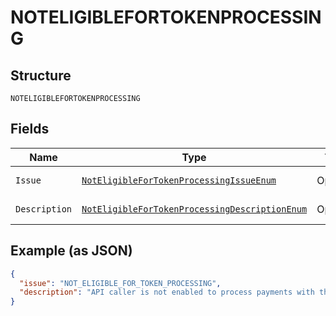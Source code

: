 
# NOTELIGIBLEFORTOKENPROCESSING

## Structure

`NOTELIGIBLEFORTOKENPROCESSING`

## Fields

| Name | Type | Tags | Description | Getter | Setter |
|  --- | --- | --- | --- | --- | --- |
| `Issue` | [`NotEligibleForTokenProcessingIssueEnum`](../../doc/models/not-eligible-for-token-processing-issue-enum.md) | Optional | - | NotEligibleForTokenProcessingIssueEnum getIssue() | setIssue(NotEligibleForTokenProcessingIssueEnum issue) |
| `Description` | [`NotEligibleForTokenProcessingDescriptionEnum`](../../doc/models/not-eligible-for-token-processing-description-enum.md) | Optional | - | NotEligibleForTokenProcessingDescriptionEnum getDescription() | setDescription(NotEligibleForTokenProcessingDescriptionEnum description) |

## Example (as JSON)

```json
{
  "issue": "NOT_ELIGIBLE_FOR_TOKEN_PROCESSING",
  "description": "API caller is not enabled to process payments with the specified type of token. Please contact customer support to request permissions to process transactions with this type of token."
}
```

